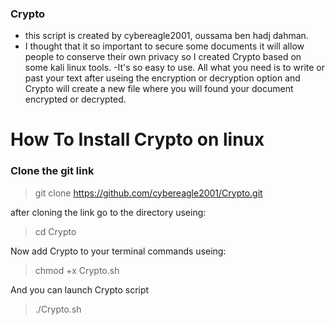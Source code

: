 ### Crypto

- this script is created by cybereagle2001, oussama ben hadj dahman.
- I thought that it so important to secure some documents it will allow people to conserve their own privacy so I created Crypto based on some kali linux tools. -It's so easy to use. All what you need is to write or past your text after useing the encryption or decryption option and Crypto will create a new file where you will found your document encrypted or decrypted.  
# How To Install Crypto on linux 

### Clone the git link 

>  git clone https://github.com/cybereagle2001/Crypto.git

after cloning the link go to the directory useing:
                    
> cd Crypto

Now add Crypto to your terminal commands useing:
>chmod +x Crypto.sh

And you can launch Crypto script

  >./Crypto.sh

